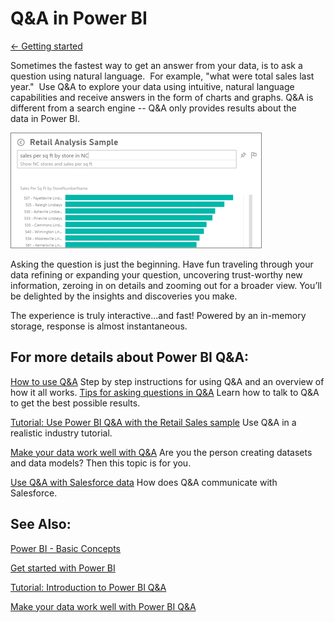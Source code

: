<properties 
   pageTitle="Q&A in Power BI"
   description="Q&A in Power BI"
   services="powerbi" 
   documentationCenter="" 
   authors="v-aljenk" 
   manager="mblythe" 
   editor=""
   tags=""/>
 
<tags
   ms.service="powerbi"
   ms.devlang="NA"
   ms.topic="article"
   ms.tgt_pltfrm="NA"
   ms.workload="powerbi"
   ms.date="10/14/2015"
   ms.author="v-aljenk"/>

# Q&A in Power BI

[← Getting started](https://support.powerbi.com/knowledgebase/topics/63037-getting-started)

Sometimes the fastest way to get an answer from your data, is to ask a question using natural language.  For example, "what were total sales last year."  Use Q&A to explore your data using intuitive, natural language capabilities and receive answers in the form of charts and graphs. Q&A is different from a search engine -- Q&A only provides results about the data in Power BI.

![](media/powerbi-service-q-and-a/PBI_QA_BoxSalesSqFt.png)

Asking the question is just the beginning.  Have fun traveling through your data refining or expanding your question, uncovering trust-worthy new information, zeroing in on details and zooming out for a broader view. You’ll be delighted by the insights and discoveries you make.

The experience is truly interactive…and fast! Powered by an in-memory storage, response is almost instantaneous. 

## For more details about Power BI Q&A:

[How to use Q&A](https://support.powerbi.com/knowledgebase/articles/743532)
Step by step instructions for using Q&A and an overview of how it all works.
[Tips for asking questions in Q&A](https://support.powerbi.com/knowledgebase/articles/664393)
Learn how to talk to Q&A to get the best possible results.

[Tutorial: Use Power BI Q&A with the Retail Sales sample](https://support.powerbi.com/knowledgebase/articles/607113)
Use Q&A in a realistic industry tutorial.

[Make your data work well with Q&A](http://support.powerbi.com/knowledgebase/articles/474690)
Are you the person creating datasets and data models?  Then this topic is for you.

[Use Q&A with Salesforce data](http://support.powerbi.com/knowledgebase/articles/475138-ask-the-right-questions-of-salesforce-data)
How does Q&A communicate with Salesforce.

## See Also:

[Power BI - Basic Concepts](http://support.powerbi.com/knowledgebase/articles/487029-power-bi-preview-basic-concepts)

[Get started with Power BI](http://support.powerbi.com/knowledgebase/articles/430814-get-started-with-power-bi)

[Tutorial: Introduction to Power BI Q&A](https://support.powerbi.com/knowledgebase/articles/607113)

[Make your data work well with Power BI Q&A](https://support.powerbi.com/knowledgebase/articles/607113)

